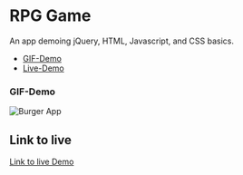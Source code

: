 # RPG Game
An app demoing jQuery, HTML, Javascript, and CSS basics.

* [GIF-Demo](#demo)
* [Live-Demo](#live)

### <a name="demo">GIF-Demo
![Burger App](/images/demo.gif)


## <a name="live"></a>Link to live
[Link to live Demo](https://mtgeddes.github.io/rpg-game/)
